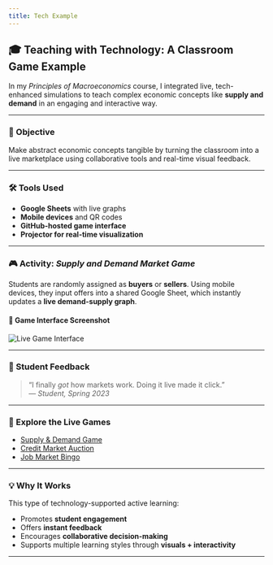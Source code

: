 ```yaml
---
title: Tech Example
---
```

## 🎓 Teaching with Technology: A Classroom Game Example

In my *Principles of Macroeconomics* course, I integrated live, tech-enhanced simulations to teach complex economic concepts like **supply and demand** in an engaging and interactive way.

---

### 🎯 Objective

Make abstract economic concepts tangible by turning the classroom into a live marketplace using collaborative tools and real-time visual feedback.

---

### 🛠 Tools Used

- **Google Sheets** with live graphs
- **Mobile devices** and QR codes
- **GitHub-hosted game interface**
- **Projector for real-time visualization**

---

### 🎮 Activity: *Supply and Demand Market Game*

Students are randomly assigned as **buyers** or **sellers**. Using mobile devices, they input offers into a shared Google Sheet, which instantly updates a **live demand-supply graph**.

#### 📸 Game Interface Screenshot

![Live Game Interface](/assets/images/supply_demand_game_screenshot.png)

---

### 💬 Student Feedback

> “I finally *got* how markets work. Doing it live made it click.”  
> — *Student, Spring 2023*

---

### 🔗 Explore the Live Games

- [Supply & Demand Game](https://KerrLyu.github.io/teaching/econ_103/supply_and_demand/)
- [Credit Market Auction](https://KerrLyu.github.io/teaching/econ_103/credit_market_auction/)
- [Job Market Bingo](https://KerrLyu.github.io/teaching/econ_103/job_market_bingo/)

---

### 💡 Why It Works

This type of technology-supported active learning:
- Promotes **student engagement**  
- Offers **instant feedback**
- Encourages **collaborative decision-making**
- Supports multiple learning styles through **visuals + interactivity**

---


